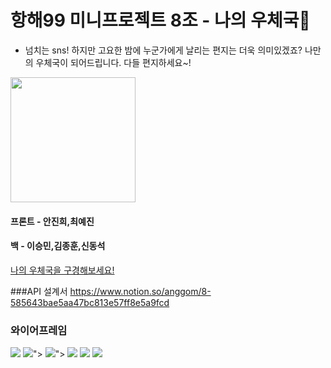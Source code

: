 # 항해99 미니프로젝트 8조 - 나의 우체국📮
- 넘치는 sns! 하지만 고요한 밤에 누군가에게 날리는 편지는 더욱 의미있겠죠? 나만의 우체국이 되어드립니다. 다들 편지하세요~!
<img src="file:///Users/anjinhee/Desktop/%E1%84%89%E1%85%B3%E1%84%8F%E1%85%B3%E1%84%85%E1%85%B5%E1%86%AB%E1%84%89%E1%85%A3%E1%86%BA%202022-02-17%20%E1%84%8B%E1%85%A9%E1%84%8C%E1%85%A5%E1%86%AB%2010.34.11.png" width="200px">

#### 프론트 - 안진희,최예진 
#### 백 - 이승민,김종훈,신동석

[나의 우체국을 구경해보세요!](http://letter99.s3-website.ap-northeast-2.amazonaws.com/)


###API 설계서
https://www.notion.so/anggom/8-585643bae5aa47bc813e57ff8e5a9fcd


### 와이어프레임

<img src="https://www.notion.so/anggom/8-585643bae5aa47bc813e57ff8e5a9fcd">
<img src="<img src="https://www.notion.so/anggom/8-585643bae5aa47bc813e57ff8e5a9fcd">">
<img src="<img src="https://www.notion.so/anggom/8-585643bae5aa47bc813e57ff8e5a9fcd">">
<img src="https://www.notion.so/anggom/8-585643bae5aa47bc813e57ff8e5a9fcd#a5d8569536c34f87bbffe88fd56eb978">
<img src="https://www.notion.so/anggom/8-585643bae5aa47bc813e57ff8e5a9fcd#381743eccafb4751a2763d6fa385fc30">
<img src="https://www.notion.so/anggom/8-585643bae5aa47bc813e57ff8e5a9fcd#04dd22e0124b453f85533be108cd9024">
